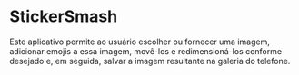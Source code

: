 # StickerSmash
 Este aplicativo permite ao usuário escolher ou fornecer uma imagem, adicionar emojis a essa imagem, movê-los e redimensioná-los conforme desejado e, em seguida, salvar a imagem resultante na galeria do telefone.
